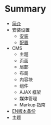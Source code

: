 # Summary

* [简介](README.md)
* 安装设置
   * [安装](setup-installation.md)
   * [配置](setup-configuration.md)
* CMS
   * 主题
   * 页面
   * 局部
   * 布局
   * 内容块
   * 组件
   * AJAX 框架
   * 媒体管理
   * Markup 指南
* [EN版本备份](ENbackup/README.md)
* 主题

